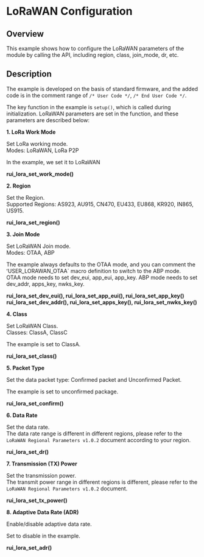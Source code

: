 # LoRaWAN Configuration

## Overview

This example shows how to configure the LoRaWAN parameters of the module by calling the API, including region, class, join_mode, dr, etc.



## Description

The example is developed on the basis of standard firmware, and the added code is in the comment range of `/* User Code */`, `/* End User Code */`.

The key function in the example is `setup()`, which is called during initialization. LoRaWAN parameters are set in the function, and these parameters are described below:

**1. LoRa Work Mode**

   Set LoRa working mode.<br>
   Modes: LoRaWAN, LoRa P2P
   
   In the example, we set it to LoRaWAN
   
   **rui_lora_set_work_mode()**

**2. Region**

   Set the Region. <br>
   Supported Regions: AS923, AU915, CN470, EU433, EU868, KR920, IN865, US915.

   **rui_lora_set_region()**

**3. Join Mode**

   Set LoRaWAN Join mode.<br>
   Modes: OTAA, ABP
   
   The example always defaults to the OTAA mode, and you can comment the ʻUSER_LORAWAN_OTAA` macro definition to switch to the ABP mode. <br>
   OTAA mode needs to set dev_eui, app_eui, app_key. ABP mode needs to set dev_addr, apps_key, nwks_key.
   
   **rui_lora_set_dev_eui(), rui_lora_set_app_eui(), rui_lora_set_app_key()** <br>
   **rui_lora_set_dev_addr(), rui_lora_set_apps_key(), rui_lora_set_nwks_key()**

**4. Class**

   Set LoRaWAN Class.<br>
   Classes: ClassA, ClassC
   
   The example is set to ClassA.

   **rui_lora_set_class()**

**5. Packet Type**

   Set the data packet type: Confirmed packet and Unconfirmed Packet. 
   
   The example is set to unconfirmed package.

  **rui_lora_set_confirm()**

**6. Data Rate**

   Set the data rate. <br>
   The data rate range is different in different regions, please refer to the `LoRaWAN Regional Parameters v1.0.2` document according to your region.

   **rui_lora_set_dr()**

**7. Transmission (TX) Power**

   Set the transmission power. <br>
   The transmit power range in different regions is different, please refer to the `LoRaWAN Regional Parameters v1.0.2` document.

  **rui_lora_set_tx_power()**

**8. Adaptive Data Rate (ADR)**

   Enable/disable adaptive data rate. 
   
   Set to disable in the example.

  **rui_lora_set_adr()**

